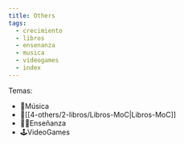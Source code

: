 ```yaml
---
title: Others
tags:
  - crecimiento
  - libros
  - ensenanza
  - musica
  - videogames
  - index
---
```

Temas:

  - 🎸Música
  - 📖[[4-others/2-libros/Libros-MoC|Libros-MoC]]
  - 👨‍🏫Enseñanza
  - 🕹️VideoGames




